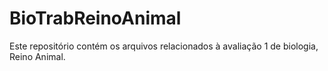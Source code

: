 # BioTrabReinoAnimal
Este repositório contém os arquivos relacionados à avaliação 1 de biologia, Reino Animal.
